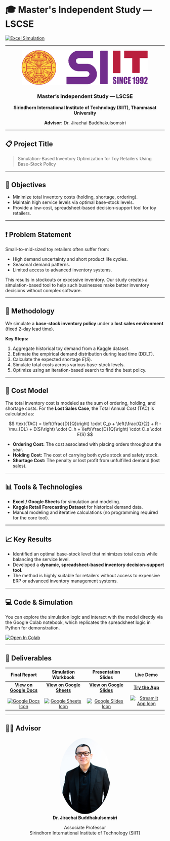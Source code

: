 # 🎓 Master's Independent Study — LSCSE

[![Excel Simulation](https://img.shields.io/badge/Tool-Excel-green?logo=microsoft-excel)](#)

---

<div align="center">
  <a href="https://www.siit.tu.ac.th/">
    <img src="Logo-SIIT.png" alt="SIIT Logo" width="400"/>
  </a>
  <h3>Master’s Independent Study — LSCSE</h3>
  <p><b>Sirindhorn International Institute of Technology (SIIT), Thammasat University</b></p>
  <p><b>Advisor:</b> Dr. Jirachai Buddhakulsomsiri</p>
</div>

---

## 📋 Project Title

> Simulation-Based Inventory Optimization for Toy Retailers Using Base-Stock Policy

---

## 🎯 Objectives

- Minimize total inventory costs (holding, shortage, ordering).
- Maintain high service levels via optimal base-stock levels.
- Provide a low-cost, spreadsheet-based decision-support tool for toy retailers.

---

## ❗ Problem Statement

Small-to-mid-sized toy retailers often suffer from:
- High demand uncertainty and short product life cycles.
- Seasonal demand patterns.
- Limited access to advanced inventory systems.

This results in stockouts or excessive inventory. Our study creates a simulation-based tool to help such businesses make better inventory decisions without complex software.

---

## 🧠 Methodology

We simulate a **base-stock inventory policy** under a **lost sales environment** (fixed 2-day lead time).

**Key Steps:**
1. Aggregate historical toy demand from a Kaggle dataset.
2. Estimate the empirical demand distribution during lead time (DDLT).
3. Calculate the expected shortage $E(S)$.
4. Simulate total costs across various base-stock levels.
5. Optimize using an iteration-based search to find the best policy.

---

## 🧮 Cost Model

The total inventory cost is modeled as the sum of ordering, holding, and shortage costs. For the **Lost Sales Case**, the Total Annual Cost (TAC) is calculated as:

$$
\text{TAC} = \left(\frac{D}{Q}\right) \cdot C_p + \left(\frac{Q}{2} + R - \mu_{DL} + E(S)\right) \cdot C_h + \left(\frac{D}{Q}\right) \cdot C_s \cdot E(S)
$$

- **Ordering Cost:** The cost associated with placing orders throughout the year.
- **Holding Cost:** The cost of carrying both cycle stock and safety stock.
- **Shortage Cost:** The penalty or lost profit from unfulfilled demand (lost sales).

---

## 📊 Tools & Technologies

- **Excel / Google Sheets** for simulation and modeling.
- **Kaggle Retail Forecasting Dataset** for historical demand data.
- Manual modeling and iterative calculations (no programming required for the core tool).

---

## 📈 Key Results

- Identified an optimal base-stock level that minimizes total costs while balancing the service level.
- Developed a **dynamic, spreadsheet-based inventory decision-support tool**.
- The method is highly suitable for retailers without access to expensive ERP or advanced inventory management systems.

---

## 💻 Code & Simulation

You can explore the simulation logic and interact with the model directly via the Google Colab notebook, which replicates the spreadsheet logic in Python for demonstration.

<a href="https://colab.research.google.com/drive/1nK3HDVqRV0LsUoBWYJ7xA5UpgMg--M_R?usp=sharing">
  <img src="https://colab.research.google.com/assets/colab-badge.svg" alt="Open In Colab"/>
</a>

---

## 📁 Deliverables

| Final Report | Simulation Workbook | Presentation Slides | Live Demo |
| :----------: | :-------------------: | :-------------------: | :-------------------: |
| **[View on Google Docs](https://docs.google.com/document/d/1MVnRSyl920TafXntj-msazC_ynehwkGPZEsoxdlnYDw/edit?usp=sharing)**<br><br><a href="https://docs.google.com/document/d/1MVnRSyl920TafXntj-msazC_ynehwkGPZEsoxdlnYDw/edit?usp=sharing"><img src="https://img.icons8.com/color/96/google-docs.png" width="64" alt="Google Docs Icon"/></a> | **[View on Google Sheets](https://docs.google.com/spreadsheets/d/1xkvY5pgZ9h3RBFdfx8_XHcTr8V5JO7TQA7KUig3dHlQ/edit?usp=sharing)**<br><br><a href="https://docs.google.com/spreadsheets/d/1xkvY5pgZ9h3RBFdfx8_XHcTr8V5JO7TQA7KUig3dHlQ/edit?usp=sharing"><img src="https://img.icons8.com/color/96/google-sheets.png" width="64" alt="Google Sheets Icon"/></a> | **[View on Google Slides](https://docs.google.com/presentation/d/1Y0cwvvE2SQW9rWCOFuLykTLfr5jwZksDlXM--qWKv28/edit?usp=sharing)**<br><br><a href="https://docs.google.com/presentation/d/1Y0cwvvE2SQW9rWCOFuLykTLfr5jwZksDlXM--qWKv28/edit?usp=sharing"><img src="https://img.icons8.com/color/96/google-slides.png" width="64" alt="Google Slides Icon"/></a> | **[Try the App](https://q39lp62yktkbytkghvnp9b.streamlit.app/)**<br><br><a href="https://q39lp62yktkbytkghvnp9b.streamlit.app/"><img src="https://img.icons8.com/color/96/rocket.png" width="64" alt="Streamlit App Icon"/></a> |

---

## 👨‍🏫 Advisor

<div align="center">
  <img src="https://github.com/flook25/-Independence-study/blob/main/Aj_ji.jpg" alt="Dr. Jirachai Buddhakulsomsiri" width="160" style="border-radius: 50%;"/>
  <br>
  <b>Dr. Jirachai Buddhakulsomsiri</b>
  <p>Associate Professor<br>Sirindhorn International Institute of Technology (SIIT)</p>
</div>
